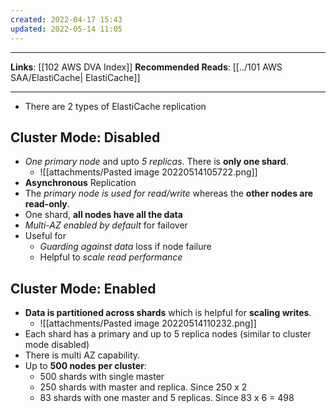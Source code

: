 ```yaml
---
created: 2022-04-17 15:43
updated: 2022-05-14 11:05
---
```

---
**Links**: [[102 AWS DVA Index]]
**Recommended Reads**: [[../101 AWS SAA/ElastiCache| ElastiCache]]

---
- There are 2 types of ElastiCache replication
## Cluster Mode: Disabled
- *One primary node* and upto *5 replicas*. There is **only one shard**.
	- ![[attachments/Pasted image 20220514105722.png]]
- **Asynchronous** Replication
- The *primary node is used for read/write* whereas the **other nodes are read-only**.
- One shard, **all nodes have all the data**
- *Multi-AZ enabled by default* for failover
- Useful for 
	- *Guarding against data* loss if node failure
	- Helpful to *scale read performance*

## Cluster Mode: Enabled
- **Data is partitioned across shards** which is helpful for **scaling writes**.
	- ![[attachments/Pasted image 20220514110232.png]]
- Each shard has a primary and up to 5 replica nodes (similar to cluster mode disabled)
- There is multi AZ capability.
- Up to **500 nodes per cluster**:
	- 500 shards with single master
	- 250 shards with master and replica. Since 250 x 2
	- 83 shards with one master and 5 replicas. Since 83 x 6 = 498
